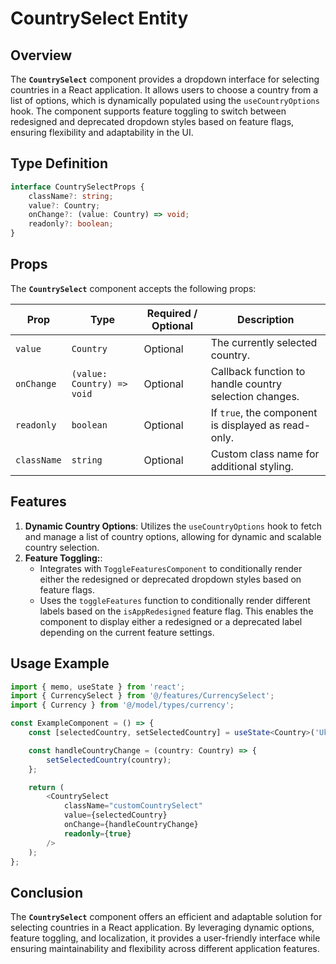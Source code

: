 # CountrySelect Entity

## Overview
The **`CountrySelect`** component provides a dropdown interface for selecting countries in a React application. 
It allows users to choose a country from a list of options, which is dynamically populated using the `useCountryOptions` hook. The component supports feature toggling to switch between redesigned and deprecated dropdown styles based on feature flags, ensuring flexibility and adaptability in the UI.

## Type Definition
```typescript
interface CountrySelectProps {
    className?: string;
    value?: Country;
    onChange?: (value: Country) => void;
    readonly?: boolean;
}
```

## Props

The **`CountrySelect`** component accepts the following props:

| Prop       | Type                           | Required / Optional | Description                                          |
|------------|--------------------------------|----------------------|------------------------------------------------------|
| `value`    | `Country`                       | Optional             | The currently selected country.                     |
| `onChange` | `(value: Country) => void`      | Optional             | Callback function to handle country selection changes. |
| `readonly` | `boolean`                       | Optional             | If `true`, the component is displayed as read-only.   |
| `className`| `string`                        | Optional             | Custom class name for additional styling.            |


## Features
1. **Dynamic Country Options**: Utilizes the `useCountryOptions`  hook to fetch and manage a list of country options, allowing for dynamic and scalable country selection.
2. **Feature Toggling:**:
    -  Integrates with `ToggleFeaturesComponent` to conditionally render either the redesigned or deprecated dropdown styles based on feature flags.
    -  Uses the `toggleFeatures` function to conditionally render different labels based on the `isAppRedesigned` feature flag. This enables the component to display either a redesigned or a deprecated label depending on the current feature settings.

## Usage Example
```typescript jsx
import { memo, useState } from 'react';
import { CurrencySelect } from '@/features/CurrencySelect';
import { Currency } from '@/model/types/currency';

const ExampleComponent = () => {
    const [selectedCountry, setSelectedCountry] = useState<Country>('Ukraine');

    const handleCountryChange = (country: Country) => {
        setSelectedCountry(country);
    };

    return (
        <CountrySelect
            className="customCountrySelect"
            value={selectedCountry}
            onChange={handleCountryChange}
            readonly={true}
        />
    );
};
```
## Conclusion
The **`CountrySelect`** component offers an efficient and adaptable solution for selecting countries in a React application. By leveraging dynamic options, feature toggling, and localization, it provides a user-friendly interface while ensuring maintainability and flexibility across different application features.
